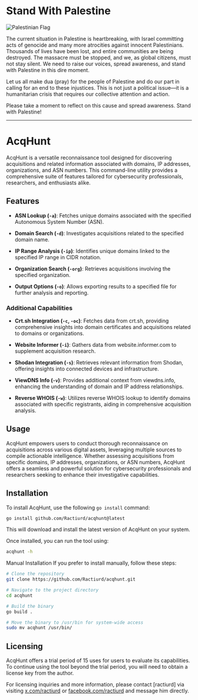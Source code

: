 # Stand With Palestine

![Palestinian Flag](https://img.freepik.com/premium-photo/child-holding-palestinian-flag-front-destroyed-building_988987-10735.jpg)

The current situation in Palestine is heartbreaking, with Israel committing acts of genocide and many more atrocities against innocent Palestinians. Thousands of lives have been lost, and entire communities are being destroyed. The massacre must be stopped, and we, as global citizens, must not stay silent. We need to raise our voices, spread awareness, and stand with Palestine in this dire moment.

Let us all make dua (pray) for the people of Palestine and do our part in calling for an end to these injustices. This is not just a political issue—it is a humanitarian crisis that requires our collective attention and action.

Please take a moment to reflect on this cause and spread awareness. Stand with Palestine!



---

# AcqHunt

AcqHunt is a versatile reconnaissance tool designed for discovering acquisitions and related information associated with domains, IP addresses, organizations, and ASN numbers. This command-line utility provides a comprehensive suite of features tailored for cybersecurity professionals, researchers, and enthusiasts alike.

## Features

- **ASN Lookup (`-a`)**: Fetches unique domains associated with the specified Autonomous System Number (ASN).
  
- **Domain Search (`-d`)**: Investigates acquisitions related to the specified domain name.
  
- **IP Range Analysis (`-ip`)**: Identifies unique domains linked to the specified IP range in CIDR notation.
  
- **Organization Search (`-org`)**: Retrieves acquisitions involving the specified organization.
  
- **Output Options (`-o`)**: Allows exporting results to a specified file for further analysis and reporting.
  
### Additional Capabilities

- **Crt.sh Integration (`-c`, `-oc`)**: Fetches data from crt.sh, providing comprehensive insights into domain certificates and acquisitions related to domains or organizations.
  
- **Website Informer (`-i`)**: Gathers data from website.informer.com to supplement acquisition research.
  
- **Shodan Integration (`-s`)**: Retrieves relevant information from Shodan, offering insights into connected devices and infrastructure.
  
- **ViewDNS Info (`-v`)**: Provides additional context from viewdns.info, enhancing the understanding of domain and IP address relationships.
  
- **Reverse WHOIS (`-w`)**: Utilizes reverse WHOIS lookup to identify domains associated with specific registrants, aiding in comprehensive acquisition analysis.

## Usage

AcqHunt empowers users to conduct thorough reconnaissance on acquisitions across various digital assets, leveraging multiple sources to compile actionable intelligence. Whether assessing acquisitions from specific domains, IP addresses, organizations, or ASN numbers, AcqHunt offers a seamless and powerful solution for cybersecurity professionals and researchers seeking to enhance their investigative capabilities.

## Installation

To install AcqHunt, use the following `go install` command:

```bash
go install github.com/Ractiurd/acqhunt@latest
```
This will download and install the latest version of AcqHunt on your system.

Once installed, you can run the tool using:
```bash
acqhunt -h
```
Manual Installation
If you prefer to install manually, follow these steps:
```bash
# Clone the repository
git clone https://github.com/Ractiurd/acqhunt.git

# Navigate to the project directory
cd acqhunt

# Build the binary
go build .

# Move the binary to /usr/bin for system-wide access
sudo mv acqhunt /usr/bin/
```

## Licensing

AcqHunt offers a trial period of 15 uses for users to evaluate its capabilities. To continue using the tool beyond the trial period, you will need to obtain a license key from the author.

For licensing inquiries and more information, please contact [ractiurd] via visiting [x.com/ractiurd](https://x.com/ractiurd) or [facebook.com/ractiurd](https://facebook.com/ractiurd) and message him directly.
